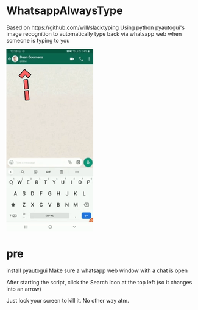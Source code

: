 # WhatsappAlwaysType
Based on https://github.com/will/slacktyping
Using python pyautogui's image recognition to automatically type back via whatsapp web when someone is typing to you

![](https://github.com/dgoumans/WhatsappAlwaysType/blob/master/chat.gif)

# pre
install pyautogui
Make sure a whatsapp web window with a chat is open

After starting the script, click the Search Icon at the top left (so it changes into an arrow)

Just lock your screen to kill it. No other way atm.
